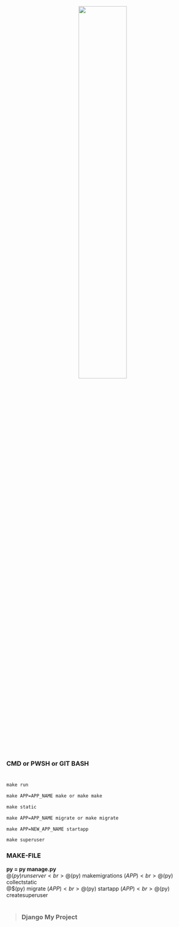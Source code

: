 
<p align="center" width="100%">
<img width="50%" src="https://www.img-studios.com/wp-content/uploads/2016/10/IMG-LOGO-HOMEPAGE.png">
<!-- ![AnVIL Image](https://www.img-studios.com/wp-content/uploads/2016/10/IMG-LOGO-HOMEPAGE.png "AnVIL Portal Image!") -->
</p>



### CMD or PWSH or GIT BASH
#



```cmd
make run
```
```cmd
make APP=APP_NAME make or make make
```
```cmd
make static
```
```cmd
make APP=APP_NAME migrate or make migrate
```
```cmd
make APP=NEW_APP_NAME startapp
```
```cmd
make superuser
```

### MAKE-FILE
**py = py manage.py**<br>
@$(py) runserver<br>
@$(py) makemigrations $(APP)<br>
@$(py) collectstatic<br>
@$(py) migrate $(APP)<br>
@$(py) startapp $(APP)<br>
@$(py) createsuperuser<br>

#
> ### Django My Project

